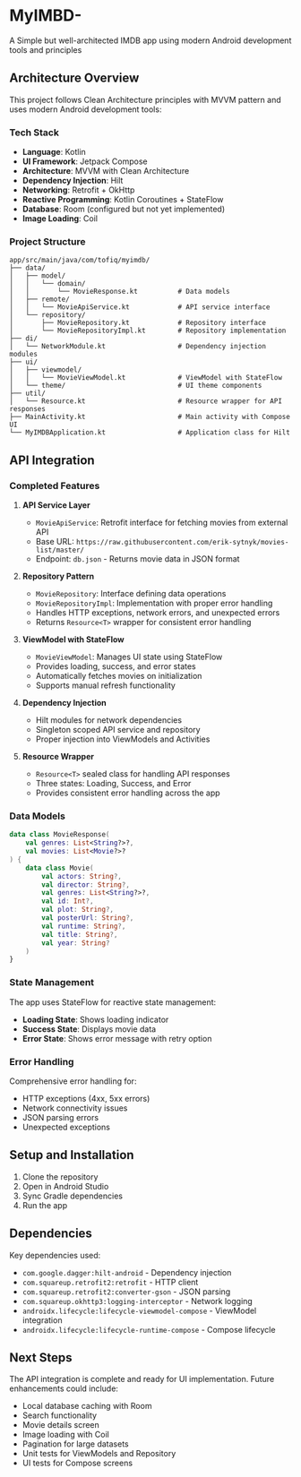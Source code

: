 # MyIMBD-
A Simple but well-architected IMDB app using modern Android development tools and principles

## Architecture Overview

This project follows Clean Architecture principles with MVVM pattern and uses modern Android development tools:

### Tech Stack
- **Language**: Kotlin
- **UI Framework**: Jetpack Compose
- **Architecture**: MVVM with Clean Architecture
- **Dependency Injection**: Hilt
- **Networking**: Retrofit + OkHttp
- **Reactive Programming**: Kotlin Coroutines + StateFlow
- **Database**: Room (configured but not yet implemented)
- **Image Loading**: Coil

### Project Structure

```
app/src/main/java/com/tofiq/myimdb/
├── data/
│   ├── model/
│   │   └── domain/
│   │       └── MovieResponse.kt          # Data models
│   ├── remote/
│   │   └── MovieApiService.kt            # API service interface
│   └── repository/
│       ├── MovieRepository.kt            # Repository interface
│       └── MovieRepositoryImpl.kt        # Repository implementation
├── di/
│   └── NetworkModule.kt                  # Dependency injection modules
├── ui/
│   ├── viewmodel/
│   │   └── MovieViewModel.kt             # ViewModel with StateFlow
│   └── theme/                            # UI theme components
├── util/
│   └── Resource.kt                       # Resource wrapper for API responses
├── MainActivity.kt                       # Main activity with Compose UI
└── MyIMDBApplication.kt                  # Application class for Hilt
```

## API Integration

### Completed Features

1. **API Service Layer**
   - `MovieApiService`: Retrofit interface for fetching movies from external API
   - Base URL: `https://raw.githubusercontent.com/erik-sytnyk/movies-list/master/`
   - Endpoint: `db.json` - Returns movie data in JSON format

2. **Repository Pattern**
   - `MovieRepository`: Interface defining data operations
   - `MovieRepositoryImpl`: Implementation with proper error handling
   - Handles HTTP exceptions, network errors, and unexpected errors
   - Returns `Resource<T>` wrapper for consistent error handling

3. **ViewModel with StateFlow**
   - `MovieViewModel`: Manages UI state using StateFlow
   - Provides loading, success, and error states
   - Automatically fetches movies on initialization
   - Supports manual refresh functionality

4. **Dependency Injection**
   - Hilt modules for network dependencies
   - Singleton scoped API service and repository
   - Proper injection into ViewModels and Activities

5. **Resource Wrapper**
   - `Resource<T>` sealed class for handling API responses
   - Three states: Loading, Success, and Error
   - Provides consistent error handling across the app

### Data Models

```kotlin
data class MovieResponse(
    val genres: List<String?>?,
    val movies: List<Movie?>?
) {
    data class Movie(
        val actors: String?,
        val director: String?,
        val genres: List<String?>?,
        val id: Int?,
        val plot: String?,
        val posterUrl: String?,
        val runtime: String?,
        val title: String?,
        val year: String?
    )
}
```

### State Management

The app uses StateFlow for reactive state management:

- **Loading State**: Shows loading indicator
- **Success State**: Displays movie data
- **Error State**: Shows error message with retry option

### Error Handling

Comprehensive error handling for:
- HTTP exceptions (4xx, 5xx errors)
- Network connectivity issues
- JSON parsing errors
- Unexpected exceptions

## Setup and Installation

1. Clone the repository
2. Open in Android Studio
3. Sync Gradle dependencies
4. Run the app

## Dependencies

Key dependencies used:
- `com.google.dagger:hilt-android` - Dependency injection
- `com.squareup.retrofit2:retrofit` - HTTP client
- `com.squareup.retrofit2:converter-gson` - JSON parsing
- `com.squareup.okhttp3:logging-interceptor` - Network logging
- `androidx.lifecycle:lifecycle-viewmodel-compose` - ViewModel integration
- `androidx.lifecycle:lifecycle-runtime-compose` - Compose lifecycle

## Next Steps

The API integration is complete and ready for UI implementation. Future enhancements could include:
- Local database caching with Room
- Search functionality
- Movie details screen
- Image loading with Coil
- Pagination for large datasets
- Unit tests for ViewModels and Repository
- UI tests for Compose screens
